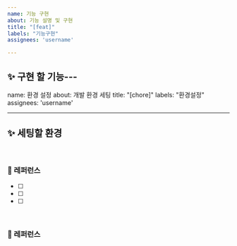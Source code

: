 ```yaml
---
name: 기능 구현
about: 기능 설명 및 구현
title: "[feat]"
labels: "기능구현"
assignees: 'username'

---
```


## ✨ 구현 할 기능---
name: 환경 설정
about: 개발 환경 세팅
title: "[chore]"
labels: "환경설정"
assignees: 'username'

---

## ✨ 세팅할 환경

<br>

### 📕 레퍼런스
- [ ] 
- [ ] 
- [ ] 

<br>

### 📕 레퍼런스